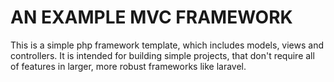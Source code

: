 # AN EXAMPLE MVC FRAMEWORK

This is a simple php framework template, which includes models, views and controllers.
It is intended for building simple projects, that don't require all of features in larger, more robust frameworks like laravel.
